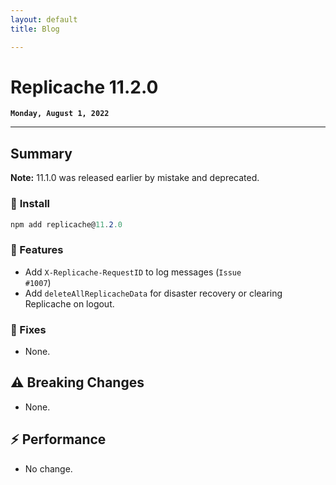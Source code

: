 ```yaml
---
layout: default
title: Blog

---
```


# **Replicache 11.2.0**

**`Monday, August 1, 2022`**

<hr>

## **Summary**

**Note:** 11.1.0 was released earlier by mistake and deprecated.

### 🔌 **Install**

```cs
npm add replicache@11.2.0
```

### **🎁 Features**

* Add <code>X-Replicache-RequestID</code> to log messages (<code>Issue #1007</code>)
* Add <code>deleteAllReplicacheData</code> for disaster recovery or clearing Replicache on logout.

### **🧰 Fixes**

* None.


## ⚠️ **Breaking Changes**

* None.

## ⚡️ **Performance**

* No change.

